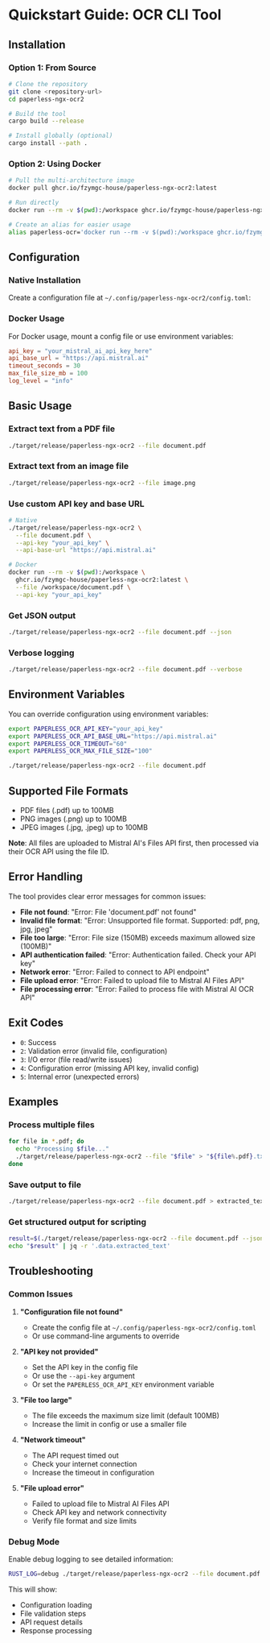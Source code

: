 # Quickstart Guide: OCR CLI Tool

## Installation

### Option 1: From Source
```bash
# Clone the repository
git clone <repository-url>
cd paperless-ngx-ocr2

# Build the tool
cargo build --release

# Install globally (optional)
cargo install --path .
```

### Option 2: Using Docker
```bash
# Pull the multi-architecture image
docker pull ghcr.io/fzymgc-house/paperless-ngx-ocr2:latest

# Run directly
docker run --rm -v $(pwd):/workspace ghcr.io/fzymgc-house/paperless-ngx-ocr2:latest --file /workspace/document.pdf

# Create an alias for easier usage
alias paperless-ocr='docker run --rm -v $(pwd):/workspace ghcr.io/fzymgc-house/paperless-ngx-ocr2:latest'
```

## Configuration

### Native Installation
Create a configuration file at `~/.config/paperless-ngx-ocr2/config.toml`:

### Docker Usage
For Docker usage, mount a config file or use environment variables:

```toml
api_key = "your_mistral_ai_api_key_here"
api_base_url = "https://api.mistral.ai"
timeout_seconds = 30
max_file_size_mb = 100
log_level = "info"
```

## Basic Usage

### Extract text from a PDF file
```bash
./target/release/paperless-ngx-ocr2 --file document.pdf
```

### Extract text from an image file
```bash
./target/release/paperless-ngx-ocr2 --file image.png
```

### Use custom API key and base URL
```bash
# Native
./target/release/paperless-ngx-ocr2 \
  --file document.pdf \
  --api-key "your_api_key" \
  --api-base-url "https://api.mistral.ai"

# Docker
docker run --rm -v $(pwd):/workspace \
  ghcr.io/fzymgc-house/paperless-ngx-ocr2:latest \
  --file /workspace/document.pdf \
  --api-key "your_api_key"
```

### Get JSON output
```bash
./target/release/paperless-ngx-ocr2 --file document.pdf --json
```

### Verbose logging
```bash
./target/release/paperless-ngx-ocr2 --file document.pdf --verbose
```

## Environment Variables

You can override configuration using environment variables:

```bash
export PAPERLESS_OCR_API_KEY="your_api_key"
export PAPERLESS_OCR_API_BASE_URL="https://api.mistral.ai"
export PAPERLESS_OCR_TIMEOUT="60"
export PAPERLESS_OCR_MAX_FILE_SIZE="100"

./target/release/paperless-ngx-ocr2 --file document.pdf
```

## Supported File Formats

- PDF files (.pdf) up to 100MB
- PNG images (.png) up to 100MB
- JPEG images (.jpg, .jpeg) up to 100MB

**Note**: All files are uploaded to Mistral AI's Files API first, then processed via their OCR API using the file ID.

## Error Handling

The tool provides clear error messages for common issues:

- **File not found**: "Error: File 'document.pdf' not found"
- **Invalid file format**: "Error: Unsupported file format. Supported: pdf, png, jpg, jpeg"
- **File too large**: "Error: File size (150MB) exceeds maximum allowed size (100MB)"
- **API authentication failed**: "Error: Authentication failed. Check your API key"
- **Network error**: "Error: Failed to connect to API endpoint"
- **File upload error**: "Error: Failed to upload file to Mistral AI Files API"
- **File processing error**: "Error: Failed to process file with Mistral AI OCR API"

## Exit Codes

- `0`: Success
- `2`: Validation error (invalid file, configuration)
- `3`: I/O error (file read/write issues)
- `4`: Configuration error (missing API key, invalid config)
- `5`: Internal error (unexpected errors)

## Examples

### Process multiple files
```bash
for file in *.pdf; do
  echo "Processing $file..."
  ./target/release/paperless-ngx-ocr2 --file "$file" > "${file%.pdf}.txt"
done
```

### Save output to file
```bash
./target/release/paperless-ngx-ocr2 --file document.pdf > extracted_text.txt
```

### Get structured output for scripting
```bash
result=$(./target/release/paperless-ngx-ocr2 --file document.pdf --json)
echo "$result" | jq -r '.data.extracted_text'
```

## Troubleshooting

### Common Issues

1. **"Configuration file not found"**
   - Create the config file at `~/.config/paperless-ngx-ocr2/config.toml`
   - Or use command-line arguments to override

2. **"API key not provided"**
   - Set the API key in the config file
   - Or use the `--api-key` argument
   - Or set the `PAPERLESS_OCR_API_KEY` environment variable

3. **"File too large"**
   - The file exceeds the maximum size limit (default 100MB)
   - Increase the limit in config or use a smaller file

4. **"Network timeout"**
   - The API request timed out
   - Check your internet connection
   - Increase the timeout in configuration

5. **"File upload error"**
   - Failed to upload file to Mistral AI Files API
   - Check API key and network connectivity
   - Verify file format and size limits

### Debug Mode

Enable debug logging to see detailed information:

```bash
RUST_LOG=debug ./target/release/paperless-ngx-ocr2 --file document.pdf --verbose
```

This will show:
- Configuration loading
- File validation steps
- API request details
- Response processing
